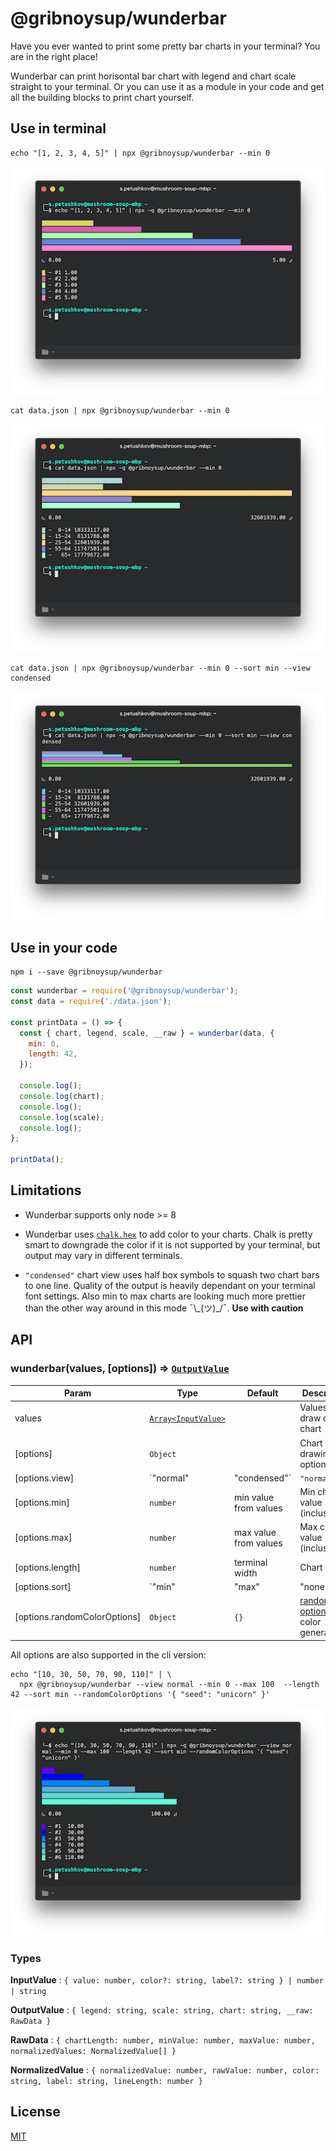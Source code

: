 # @gribnoysup/wunderbar

Have you ever wanted to print some pretty bar charts in your terminal? You are
in the right place!

Wunderbar can print horisontal bar chart with legend and chart scale straight to
your terminal. Or you can use it as a module in your code and get all the
building blocks to print chart yourself.

## Use in terminal

```
echo "[1, 2, 3, 4, 5]" | npx @gribnoysup/wunderbar --min 0
```

![wunder-bar-simple](./wunder-bar-simple.png)

```
cat data.json | npx @gribnoysup/wunderbar --min 0
```

![wunder-bar-cli](./wunder-bar-cli.png)

```
cat data.json | npx @gribnoysup/wunderbar --min 0 --sort min --view condensed
```

![wunder-bar-cli-condensed](./wunder-bar-cli-condensed.png)

## Use in your code

```
npm i --save @gribnoysup/wunderbar
```

```js
const wunderbar = require('@gribnoysup/wunderbar');
const data = require('./data.json');

const printData = () => {
  const { chart, legend, scale, __raw } = wunderbar(data, {
    min: 0,
    length: 42,
  });

  console.log();
  console.log(chart);
  console.log();
  console.log(scale);
  console.log();
};

printData();
```

## Limitations

* Wunderbar supports only node >= 8

* Wunderbar uses [`chalk.hex`][1] to add color to your charts. Chalk is pretty
  smart to downgrade the color if it is not supported by your terminal, but
  output may vary in different terminals.

* `"condensed"` chart view uses half box symbols to squash two chart bars to one
  line. Quality of the output is heavily dependant on your terminal font
  settings. Also min to max charts are looking much more prettier than the other
  way around in this mode ¯\\_(ツ)\_/¯. **Use with caution**

## API

### wunderbar(values, [options]) ⇒ [`OutputValue`][4]

| Param                        | Type                                                                           | Default               | Description                                   |
| ---------------------------- | ------------------------------------------------------------------------------ | --------------------- | --------------------------------------------- |
| values                       | [`Array<InputValue>`][3]                                                       |                       | Values to draw on a chart                     |
| [options]                    | `Object`                                                                       |                       | Chart drawing options                         |
| [options.view]               | `"normal" | "condensed"`                                                       | `"normal"`            | Chart view type                               |
| [options.min]                | `number`                                                                       | min value from values | Min chart value (inclusive)                   |
| [options.max]                | `number`                                                                       | max value from values | Max chart value (inclusive)                   |
| [options.length]             | `number`                                                                       | terminal width        | Chart length                                  |
| [options.sort]               | `"min" | "max" | "none" | (a: NormalizedValue, b: NormalizedValue) => boolean` | `"none"`              | Sort method for chart values                  |
| [options.randomColorOptions] | `Object`                                                                       | `{}`                  | [randomColor options][2] for color generation |

All options are also supported in the cli version:

```
echo "[10, 30, 50, 70, 90, 110]" | \
  npx @gribnoysup/wunderbar --view normal --min 0 --max 100  --length 42 --sort min --randomColorOptions '{ "seed": "unicorn" }'
```

![wunder-bar-simple](./wunder-bar-cli-all.png)

### Types

<a name="#InputValue">**InputValue**</a> :
`{ value: number, color?: string, label?: string } | number | string`

<a name="#OutputValue">**OutputValue**</a> :
`{ legend: string, scale: string, chart: string, __raw: RawData }`

<a name="#RawData">**RawData**</a> :
`{ chartLength: number, minValue: number, maxValue: number, normalizedValues: NormalizedValue[] }`

<a name="#NormalizedValue">**NormalizedValue**</a> :
`{ normalizedValue: number, rawValue: number, color: string, label: string, lineLength: number }`

[1]: https://github.com/chalk/chalk#256-and-truecolor-color-support
[2]: https://github.com/davidmerfield/randomColor#options
[3]: #InputValue
[4]: #OutputValue
[5]: #NormalizedValue
[6]: #RawData

## License

[MIT](./LICENSE)
